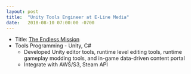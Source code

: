 ```yaml
---
layout: post
title:  "Unity Tools Engineer at E-Line Media"
date:   2018-08-10 07:00:00 -0700
---
```



* Title: <a href="https://theendlessmission.com/" target="_blank">The Endless Mission</a>
* Tools Programming - Unity, C#
    * Developed Unity editor tools, runtime level editing tools, runtime gameplay modding tools, and in-game data-driven content portal
    * Integrate with AWS/S3, Steam API